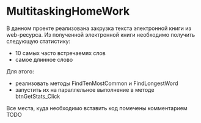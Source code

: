 # MultitaskingHomeWork

В данном проекте реализована закрузка текста электронной книги из web-ресурса.
Из полученной электронной книги необходимо получить следующую статистику:
- 10 самых часто встречаемях слов
- самое длинное слово

Для этого:
- реализовать методы FindTenMostCommon и FindLongestWord
- запустить их на параллельное выполнение в методе btnGetStats_Click

Все места, куда необходимо вставить код помечены комментарием TODO
